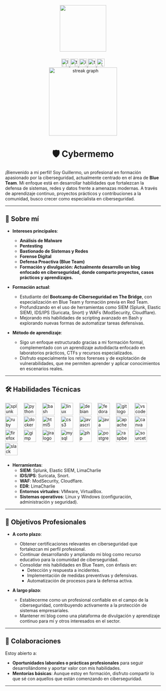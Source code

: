 <div align="center">
  <img height="150" src="https://avatars.githubusercontent.com/u/189748391?v=4&size=1024"  />
</div>

###

<div align="center">
  <a href="https://www.linkedin.com/in/gillerav/" target="_blank">
    <img src="https://img.shields.io/static/v1?message=LinkedIn&logo=linkedin&label=&color=0077B5&logoColor=white&labelColor=&style=for-the-badge" height="25" alt="linkedin logo"  />
  </a>
  <a href="https://x.com/Cybermemillo" target="_blank">
    <img src="https://img.shields.io/static/v1?message=Twitter&logo=twitter&label=&color=1DA1F2&logoColor=white&labelColor=&style=for-the-badge" height="25" alt="twitter logo"  />
  </a>
  <a href="https://www.instagram.com/cybermemo.pub/" target="_blank">
    <img src="https://img.shields.io/static/v1?message=Instagram&logo=instagram&label=&color=E4405F&logoColor=white&labelColor=&style=for-the-badge" height="25" alt="instagram logo"  />
  </a>
  <a href="https://tryhackme.com/r/p/Cybermemillo" target="_blank">
    <img src="https://img.shields.io/static/v1?message=TryHackMe&logo=tryhackme&label=&color=88cc14&logoColor=white&labelColor=&style=for-the-badge" height="25" alt="tryhackme logo"  />
  </a>
    <a href="https://cybermemillo.github.io/" target="_blank">
    <img src="https://img.shields.io/static/v1?message=Mi%20blog%20de%20Ciberseguridad&logo=Github&label=&color=black&logoColor=white&labelColor=&style=for-the-badge" height="25" alt="github logo"  />
  </a>
</div>
<div align="center">
  <img src="https://streak-stats.demolab.com?user=Cybermemillo&locale=en&mode=daily&theme=dark&hide_border=false&border_radius=5&order=3" height="220" alt="streak graph"/>
</div>

###

<h1 align="center">🛡️ Cybermemo</h1>

###

¡Bienvenido a mi perfil! Soy Guillermo, un profesional en formación apasionado por la ciberseguridad, actualmente centrado en el área de **Blue Team**. 
Mi enfoque está en desarrollar habilidades que fortalezcan la defensa de sistemas, redes y datos frente a amenazas modernas. 
A través de aprendizaje continuo, proyectos prácticos y contribuciones a la comunidad, busco crecer como especialista en ciberseguridad.

---

## 🌟 Sobre mí  

- **Intereses principales**:  
  - **Análisis de Malware**  
  - **Pentesting**  
  - **Bastionado de Sistemas y Redes**  
  - **Forense Digital**  
  - **Defensa Proactiva (Blue Team)**  
  - **Formación y divulgación: Actualmente desarrollo un blog enfocado en ciberseguridad, donde comparto proyectos, casos prácticos y aprendizajes.** 

- **Formación actual**:  
  - Estudiante del **Bootcamp de Ciberseguridad en The Bridge**, con especialización en Blue Team y formación previa en Red Team.  
  - Profundizando en el uso de herramientas como SIEM (Splunk, Elastic SIEM), IDS/IPS (Suricata, Snort) y WAFs (ModSecurity, Cloudflare).  
  - Mejorando mis habilidades de scripting avanzado en Bash y explorando nuevas formas de automatizar tareas defensivas.  

- **Método de aprendizaje**:  
  - Sigo un enfoque estructurado gracias a mi formación formal, complementado con un aprendizaje autodidacta enfocado en laboratorios prácticos, CTFs y recursos especializados.  
  - Disfruto especialmente los retos forenses y de explotación de vulnerabilidades, que me permiten aprender y aplicar conocimientos en escenarios reales.  

---

###

## 🛠️ Habilidades Técnicas  

###

<div align="left">
  <img src="https://cdn.jsdelivr.net/gh/devicons/devicon/icons/splunk/splunk-original-wordmark.svg" height="40" alt="splunk logo"  />
  <img width="12" />
  <img src="https://cdn.jsdelivr.net/gh/devicons/devicon/icons/python/python-original.svg" height="40" alt="python logo"  />
  <img width="12" />
  <img src="https://cdn.jsdelivr.net/gh/devicons/devicon/icons/bash/bash-original.svg" height="40" alt="bash logo"  />
  <img width="12" />
  <img src="https://cdn.jsdelivr.net/gh/devicons/devicon/icons/linux/linux-original.svg" height="40" alt="linux logo"  />
  <img width="12" />
  <img src="https://cdn.jsdelivr.net/gh/devicons/devicon/icons/debian/debian-original.svg" height="40" alt="debian logo"  />
  <img width="12" />
  <img src="https://cdn.jsdelivr.net/gh/devicons/devicon/icons/fedora/fedora-original.svg" height="40" alt="fedora logo"  />
  <img width="12" />
  <img src="https://cdn.jsdelivr.net/gh/devicons/devicon/icons/git/git-original.svg" height="40" alt="git logo"  />
  <img width="12" />
  <img src="https://cdn.jsdelivr.net/gh/devicons/devicon/icons/vscode/vscode-original.svg" height="40" alt="vscode logo"  />
  <img width="12" />
  <img src="https://cdn.jsdelivr.net/gh/devicons/devicon/icons/ruby/ruby-plain-wordmark.svg" height="40" alt="ruby logo"  />
  <img width="12" />
  <img src="https://cdn.jsdelivr.net/gh/devicons/devicon/icons/docker/docker-original.svg" height="40" alt="docker logo"  />
  <img width="12" />
  <img src="https://cdn.jsdelivr.net/gh/devicons/devicon/icons/html5/html5-original.svg" height="40" alt="html5 logo"  />
  <img width="12" />
  <img src="https://cdn.jsdelivr.net/gh/devicons/devicon/icons/css3/css3-original.svg" height="40" alt="css3 logo"  />
  <img width="12" />
  <img src="https://cdn.jsdelivr.net/gh/devicons/devicon/icons/javascript/javascript-original.svg" height="40" alt="javascript logo"  />
  <img width="12" />
  <img src="https://cdn.jsdelivr.net/gh/devicons/devicon/icons/java/java-original.svg" height="40" alt="java logo"  />
  <img width="12" />
  <img src="https://cdn.jsdelivr.net/gh/devicons/devicon/icons/apache/apache-original.svg" height="40" alt="apache logo"  />
  <img width="12" />
  <img src="https://cdn.jsdelivr.net/gh/devicons/devicon/icons/canva/canva-original.svg" height="40" alt="canva logo"  />
  <img width="12" />
  <img src="https://cdn.jsdelivr.net/gh/devicons/devicon/icons/firefox/firefox-original.svg" height="40" alt="firefox logo"  />
  <img width="12" />
  <img src="https://cdn.jsdelivr.net/gh/devicons/devicon/icons/gimp/gimp-original.svg" height="40" alt="gimp logo"  />
  <img width="12" />
  <img src="https://cdn.jsdelivr.net/gh/devicons/devicon/icons/jira/jira-original.svg" height="40" alt="jira logo"  />
  <img width="12" />
  <img src="https://cdn.jsdelivr.net/gh/devicons/devicon/icons/mysql/mysql-original.svg" height="40" alt="mysql logo"  />
  <img width="12" />
  <img src="https://cdn.jsdelivr.net/gh/devicons/devicon/icons/php/php-original.svg" height="40" alt="php logo"  />
  <img width="12" />
  <img src="https://cdn.jsdelivr.net/gh/devicons/devicon/icons/postgresql/postgresql-original.svg" height="40" alt="postgresql logo"  />
  <img width="12" />
  <img src="https://cdn.jsdelivr.net/gh/devicons/devicon/icons/raspberrypi/raspberrypi-original.svg" height="40" alt="raspberrypi logo"  />
  <img width="12" />
  <img src="https://cdn.jsdelivr.net/gh/devicons/devicon/icons/sourcetree/sourcetree-original.svg" height="40" alt="sourcetree logo"  />
  <img width="12" />
  <img src="https://cdn.jsdelivr.net/gh/devicons/devicon/icons/slack/slack-original.svg" height="40" alt="slack logo"  />
</div>



###

- **Herramientas**:  
  - **SIEM**: Splunk, Elastic SIEM, LimaCharlie
  - **IDS/IPS**: Suricata, Snort.  
  - **WAF**: ModSecurity, Cloudflare.
  - **EDR**: LimaCharlie
  - **Entornos virtuales**: VMware, VirtualBox. 
  - **Sistemas operativos**: Linux y Windows (configuración, administración y seguridad).  

---

## 🎯 Objetivos Profesionales  

- **A corto plazo**:  
  - Obtener certificaciones relevantes en ciberseguridad que fortalezcan mi perfil profesional.  
  - Continuar desarrollando y ampliando mi blog como recurso educativo para la comunidad de ciberseguridad.  
  - Consolidar mis habilidades en Blue Team, con énfasis en:  
    - Detección y respuesta a incidentes.  
    - Implementación de medidas preventivas y defensivas.  
    - Automatización de procesos para la defensa activa.  

- **A largo plazo**:  
  - Establecerme como un profesional confiable en el campo de la ciberseguridad, contribuyendo activamente a la protección de sistemas empresariales.  
  - Mantener mi blog como una plataforma de divulgación y aprendizaje continuo para mí y otros interesados en el sector.  

---

## 🤝 Colaboraciones

Estoy abierto a:  
- **Oportunidades laborales o prácticas profesionales** para seguir desarrollándome y aportar valor con mis habilidades.  
- **Mentorías básicas**: Aunque estoy en formación, disfruto compartir lo que sé con aquellos que están comenzando en ciberseguridad.  

---
